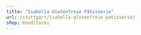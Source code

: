 ```yaml
---
title: "Isabella Glutenfreie Pâtisserie"
url: /stuttgart/isabella-glutenfreie-patisserie/
shop: Konditorei
---
```

